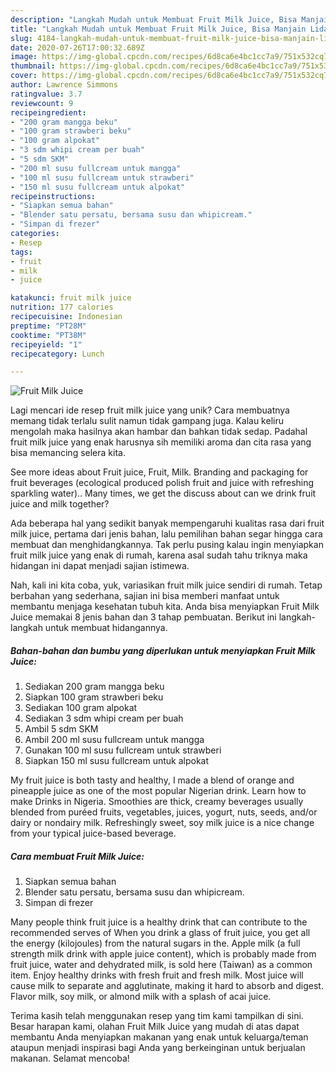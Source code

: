 ```yaml
---
description: "Langkah Mudah untuk Membuat Fruit Milk Juice, Bisa Manjain Lidah"
title: "Langkah Mudah untuk Membuat Fruit Milk Juice, Bisa Manjain Lidah"
slug: 4184-langkah-mudah-untuk-membuat-fruit-milk-juice-bisa-manjain-lidah
date: 2020-07-26T17:00:32.689Z
image: https://img-global.cpcdn.com/recipes/6d8ca6e4bc1cc7a9/751x532cq70/fruit-milk-juice-foto-resep-utama.jpg
thumbnail: https://img-global.cpcdn.com/recipes/6d8ca6e4bc1cc7a9/751x532cq70/fruit-milk-juice-foto-resep-utama.jpg
cover: https://img-global.cpcdn.com/recipes/6d8ca6e4bc1cc7a9/751x532cq70/fruit-milk-juice-foto-resep-utama.jpg
author: Lawrence Simmons
ratingvalue: 3.7
reviewcount: 9
recipeingredient:
- "200 gram mangga beku"
- "100 gram strawberi beku"
- "100 gram alpokat"
- "3 sdm whipi cream per buah"
- "5 sdm SKM"
- "200 ml susu fullcream untuk mangga"
- "100 ml susu fullcream untuk strawberi"
- "150 ml susu fullcream untuk alpokat"
recipeinstructions:
- "Siapkan semua bahan"
- "Blender satu persatu, bersama susu dan whipicream."
- "Simpan di frezer"
categories:
- Resep
tags:
- fruit
- milk
- juice

katakunci: fruit milk juice 
nutrition: 177 calories
recipecuisine: Indonesian
preptime: "PT28M"
cooktime: "PT38M"
recipeyield: "1"
recipecategory: Lunch

---
```



![Fruit Milk Juice](https://img-global.cpcdn.com/recipes/6d8ca6e4bc1cc7a9/751x532cq70/fruit-milk-juice-foto-resep-utama.jpg)

Lagi mencari ide resep fruit milk juice yang unik? Cara membuatnya memang tidak terlalu sulit namun tidak gampang juga. Kalau keliru mengolah maka hasilnya akan hambar dan bahkan tidak sedap. Padahal fruit milk juice yang enak harusnya sih memiliki aroma dan cita rasa yang bisa memancing selera kita.

See more ideas about Fruit juice, Fruit, Milk. Branding and packaging for fruit beverages (ecological produced polish fruit and juice with refreshing sparkling water).. Many times, we get the discuss about can we drink fruit juice and milk together?

Ada beberapa hal yang sedikit banyak mempengaruhi kualitas rasa dari fruit milk juice, pertama dari jenis bahan, lalu pemilihan bahan segar hingga cara membuat dan menghidangkannya. Tak perlu pusing kalau ingin menyiapkan fruit milk juice yang enak di rumah, karena asal sudah tahu triknya maka hidangan ini dapat menjadi sajian istimewa.


Nah, kali ini kita coba, yuk, variasikan fruit milk juice sendiri di rumah. Tetap berbahan yang sederhana, sajian ini bisa memberi manfaat untuk membantu menjaga kesehatan tubuh kita. Anda bisa menyiapkan Fruit Milk Juice memakai 8 jenis bahan dan 3 tahap pembuatan. Berikut ini langkah-langkah untuk membuat hidangannya.

<!--inarticleads1-->

##### Bahan-bahan dan bumbu yang diperlukan untuk menyiapkan Fruit Milk Juice:

1. Sediakan 200 gram mangga beku
1. Siapkan 100 gram strawberi beku
1. Sediakan 100 gram alpokat
1. Sediakan 3 sdm whipi cream per buah
1. Ambil 5 sdm SKM
1. Ambil 200 ml susu fullcream untuk mangga
1. Gunakan 100 ml susu fullcream untuk strawberi
1. Siapkan 150 ml susu fullcream untuk alpokat


My fruit juice is both tasty and healthy, I made a blend of orange and pineapple juice as one of the most popular Nigerian drink. Learn how to make Drinks in Nigeria. Smoothies are thick, creamy beverages usually blended from puréed fruits, vegetables, juices, yogurt, nuts, seeds, and/or dairy or nondairy milk. Refreshingly sweet, soy milk juice is a nice change from your typical juice-based beverage. 

<!--inarticleads2-->

##### Cara membuat Fruit Milk Juice:

1. Siapkan semua bahan
1. Blender satu persatu, bersama susu dan whipicream.
1. Simpan di frezer


Many people think fruit juice is a healthy drink that can contribute to the recommended serves of When you drink a glass of fruit juice, you get all the energy (kilojoules) from the natural sugars in the. Apple milk (a full strength milk drink with apple juice content), which is probably made from fruit juice, water and dehydrated milk, is sold here (Taiwan) as a common item. Enjoy healthy drinks with fresh fruit and fresh milk. Most juice will cause milk to separate and agglutinate, making it hard to absorb and digest. Flavor milk, soy milk, or almond milk with a splash of acai juice. 

Terima kasih telah menggunakan resep yang tim kami tampilkan di sini. Besar harapan kami, olahan Fruit Milk Juice yang mudah di atas dapat membantu Anda menyiapkan makanan yang enak untuk keluarga/teman ataupun menjadi inspirasi bagi Anda yang berkeinginan untuk berjualan makanan. Selamat mencoba!
